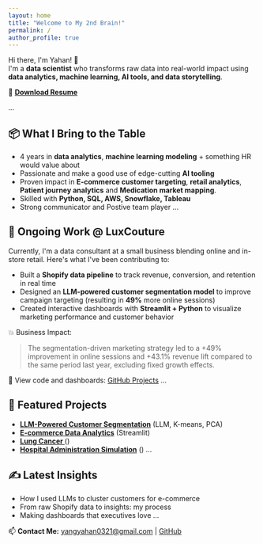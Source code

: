```yaml
---
layout: home
title: "Welcome to My 2nd Brain!"
permalink: /
author_profile: true
---
```


Hi there, I'm Yahan! 👋  
I'm a **data scientist** who transforms raw data into real-world impact using **data analytics, machine learning, AI tools, and data storytelling**.

📄 **[Download Resume](assets/files/Yahan_Yang_Resume.pdf)**

...
## 📦 What I Bring to the Table

- 4 years in **data analytics**, **machine learning modeling** + something HR would value about
- Passionate and make a good use of edge-cutting **AI tooling**
- Proven impact in **E-commerce customer targeting**, **retail analytics**, **Patient journey analytics** and **Medication market mapping**.
- Skilled with **Python, SQL, AWS, Snowflake, Tableau**
- Strong communicator and Postive team player
...
## 🧠 Ongoing Work @ LuxCouture

Currently, I'm a data consultant at a small business blending online and in-store retail. Here's what I've been contributing to:

- Built a **Shopify data pipeline** to track revenue, conversion, and retention in real time
- Designed an **LLM-powered customer segmentation model** to improve campaign targeting (resulting in **49%** more online sessions)
- Created interactive dashboards with **Streamlit + Python** to visualize marketing performance and customer behavior

💥 Business Impact:
> The segmentation-driven marketing strategy led to a +49% improvement in online sessions and +43.1% revenue lift compared to the same period last year, excluding fixed growth effects.

📁 View code and dashboards: [GitHub Projects](https://github.com/amber-y321)
...
## 📌 Featured Projects
- **[LLM-Powered Customer Segmentation](#)** (LLM, K-means, PCA)
- **[E-commerce Data Analytics](#)** (Streamlit)
- **[Lung Cancer ](#)** ()
- **[Hospital Administration Simulation](#)** ()
...
  
## ✍️ Latest Insights
- How I used LLMs to cluster customers for e-commerce
- From raw Shopify data to insights: my process
- Making dashboards that executives love
...

📫 **Contact Me:** [yangyahan0321@gmail.com](mailto:yangyahan0321@gmail.com) | [GitHub](https://github.com/amber-y321)
